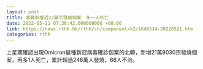 ```yaml
---
layout: post
title: 北韓新增近22萬宗發燒個案　多一人死亡
date: 2022-05-21 07:36:42.000000000 +08:00
link: https://news.rthk.hk/rthk/ch/component/k2/1649514-20220521.htm
categories: rthk
---
```


上星期確認出現Omicron變種新冠病毒確診個案的北韓，新增21萬9030宗發燒個案，再多1人死亡，累計超過246萬人發燒，66人不治。
